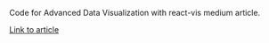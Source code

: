 Code for Advanced Data Visualization with react-vis medium article.

[Link to article](https://towardsdatascience.com/advanced-visualization-with-react-vis-efc5c6667b4)
